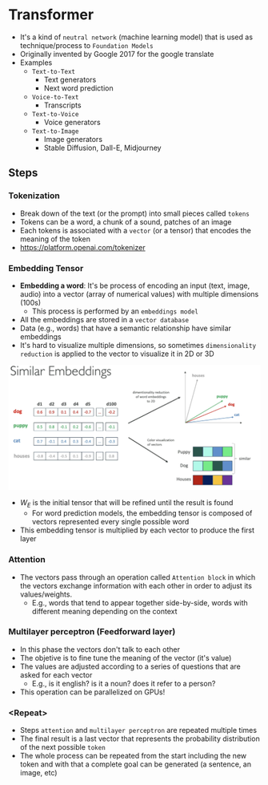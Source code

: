 # Transformer

- It's a kind of `neutral network` (machine learning model) that is used as technique/process to `Foundation Models`
- Originally invented by Google 2017 for the google translate
- Examples
  - `Text-to-Text`
    - Text generators
    - Next word prediction
  - `Voice-to-Text`
    - Transcripts
  - `Text-to-Voice`
    - Voice generators
  - `Text-to-Image`
    - Image generators
    - Stable Diffusion, Dall-E, Midjourney

## Steps

### Tokenization

- Break down of the text (or the prompt) into small pieces called `tokens`
- Tokens can be a word, a chunk of a sound, patches of an image
- Each tokens is associated with a `vector` (or a tensor) that encodes the meaning of the token
- <https://platform.openai.com/tokenizer>

### Embedding Tensor

- **Embedding a word**: It's be process of encoding an input (text, image, audio) into a vector (array of numerical values) with multiple dimensions (100s)
  - This process is performed by an `embeddings model`
- All the embeddings are stored in a `vector database`
- Data (e.g., words) that have a semantic relationship have similar embeddings
- It's hard to visualize multiple dimensions, so sometimes `dimensionality reduction` is applied to the vector to visualize it in 2D or 3D

![Embeddings](.images/embeddings.png)

- $W_E$ is the initial tensor that will be refined until the result is found
  - For word prediction models, the embedding tensor is composed of vectors represented every single possible word
- This embedding tensor is multiplied by each vector to produce the first layer

### Attention

- The vectors pass through an operation called `Attention block` in which the vectors exchange information with each other in order to adjust its values/weights.
  - E.g., words that tend to appear together side-by-side, words with different meaning depending on the context

### Multilayer perceptron (Feedforward layer)

- In this phase the vectors don't talk to each other
- The objetive is to fine tune the meaning of the vector (it's value)
- The values are adjusted according to a series of questions that are asked for each vector
  - E.g., is it english? is it a noun? does it refer to a person?
- This operation can be parallelized on GPUs!

### \<Repeat\>

- Steps `attention` and `multilayer perceptron` are repeated multiple times
- The final result is a last vector that represents the probability distribution of the next possible `token`
- The whole process can be repeated from the start including the new token and with that a complete goal can be generated (a sentence, an image, etc)
